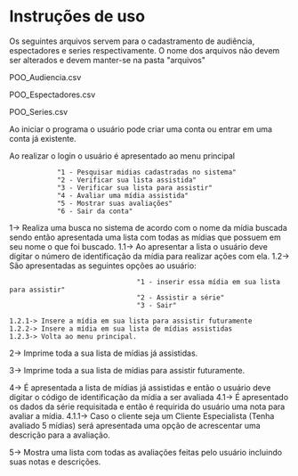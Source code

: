 # Instruções de uso

Os seguintes arquivos servem para o cadastramento de audiência, espectadores e series respectivamente. O nome dos arquivos não devem ser alterados e devem manter-se na pasta "arquivos"

POO_Audiencia.csv

POO_Espectadores.csv

POO_Series.csv

Ao iniciar o programa o usuário pode criar uma conta ou entrar em uma conta já existente.

Ao realizar o login o usuário é apresentado ao menu principal 

                "1 - Pesquisar midias cadastradas no sistema"
                "2 - Verificar sua lista assistida"
                "3 - Verificar sua lista para assistir"
                "4 - Avaliar uma mídia assistida"
                "5 - Mostrar suas avaliações"
                "6 - Sair da conta"
                
1-> Realiza uma busca no sistema de acordo com o nome da mídia buscada sendo então apresentada uma lista com todas as mídias que possuem em seu nome o que foi buscado.
  1.1-> Ao apresentar a lista o usuário deve digitar o número de identificação da mídia para realizar ações com ela.
  1.2-> São apresentadas as seguintes opções ao usuário:
  
                                    "1 - inserir essa mídia em sua lista para assistir"
                                    "2 - Assistir a série"
                                    "3 - Sair"
                                    
    1.2.1-> Insere a mídia em sua lista para assistir futuramente
    1.2.2-> Insere a mídia em sua lista de mídias assistidas
    1.2.3-> Volta ao menu principal.
    
2-> Imprime toda a sua lista de mídias já assistidas.

3-> Imprime toda a sua lista de mídias para assistir futuramente.

4-> É apresentada a lista de mídias já assistidas e então o usuário deve digitar o código de identificação da mídia a ser avaliada
  4.1-> É apresentado os dados da série requisitada e então é requirida do usuário uma nota para avaliar a mídia.
    4.1.1-> Caso o cliente seja um Cliente Especialista (Tenha avaliado 5 mídias) será apresentada uma opção de acrescentar uma descrição para a avaliação.
    
5-> Mostra uma lista com todas as avaliações feitas pelo usuário incluindo suas notas e descrições. 
